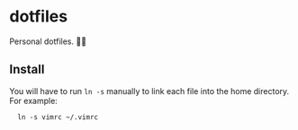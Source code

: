 # dotfiles
Personal dotfiles. 👨‍💻

## Install
You will have to run `ln -s` manually to link each file into the home directory. For example:
~~~
  ln -s vimrc ~/.vimrc
~~~
